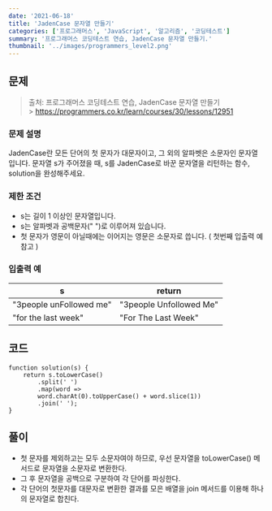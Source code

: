 ```yaml
---
date: '2021-06-18'
title: 'JadenCase 문자열 만들기'
categories: ['프로그래머스', 'JavaScript', '알고리즘', '코딩테스트']
summary: '프로그래머스 코딩테스트 연습, JadenCase 문자열 만들기.'
thumbnail: '../images/programmers_level2.png'
---
```


## 문제

> 출처: 프로그래머스 코딩테스트 연습, JadenCase 문자열 만들기<br> > https://programmers.co.kr/learn/courses/30/lessons/12951

### 문제 설명

JadenCase란 모든 단어의 첫 문자가 대문자이고, 그 외의 알파벳은 소문자인 문자열입니다. 문자열 s가 주어졌을 때, s를 JadenCase로 바꾼 문자열을 리턴하는 함수, solution을 완성해주세요.

### 제한 조건

- s는 길이 1 이상인 문자열입니다.
- s는 알파벳과 공백문자(" ")로 이루어져 있습니다.
- 첫 문자가 영문이 아닐때에는 이어지는 영문은 소문자로 씁니다. ( 첫번째 입출력 예 참고 )

### 입출력 예

| s                       | return                  |
| ----------------------- | ----------------------- |
| "3people unFollowed me" | "3people Unfollowed Me" |
| "for the last week"     | "For The Last Week"     |

## 코드

```
function solution(s) {
    return s.toLowerCase()
        .split(' ')
        .map(word =>
        word.charAt(0).toUpperCase() + word.slice(1))
        .join(' ');
}
```

## 풀이

- 첫 문자를 제외하고는 모두 소문자여야 하므로, 우선 문자열을 toLowerCase() 메서드로 문자열을 소문자로 변환한다.
- 그 후 문자열을 공백으로 구분하여 각 단어를 파싱한다.
- 각 단어의 첫문자를 대문자로 변환한 결과를 모은 배열을 join 메서드를 이용해 하나의 문자열로 합친다.
